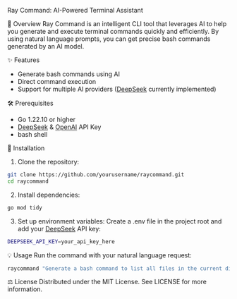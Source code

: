 Ray Command: AI-Powered Terminal Assistant

🚀 Overview
Ray Command is an intelligent CLI tool that leverages AI to help you generate and execute terminal commands quickly and efficiently. By using natural language prompts, you can get precise bash commands generated by an AI model.

✨ Features
 - Generate bash commands using AI
 - Direct command execution
 - Support for multiple AI providers ([DeepSeek](http://deepseek.com/) currently implemented)


🛠 Prerequisites
 - Go 1.22.10 or higher
 - [DeepSeek](http://deepseek.com/) & [OpenAI](https://openai.com/) API Key
 - bash shell


🔧 Installation
1. Clone the repository:
```bash
git clone https://github.com/yourusername/raycommand.git
cd raycommand
```
2. Install dependencies:
```bash
go mod tidy
```
3. Set up environment variables: Create a .env file in the project root and add your [DeepSeek](http://deepseek.com/)  API key:
```bash
DEEPSEEK_API_KEY=your_api_key_here
```

💡 Usage
Run the command with your natural language request:
```bash
raycommand "Generate a bash command to list all files in the current directory"
```


⚖️ License
Distributed under the MIT License. See LICENSE for more information.
